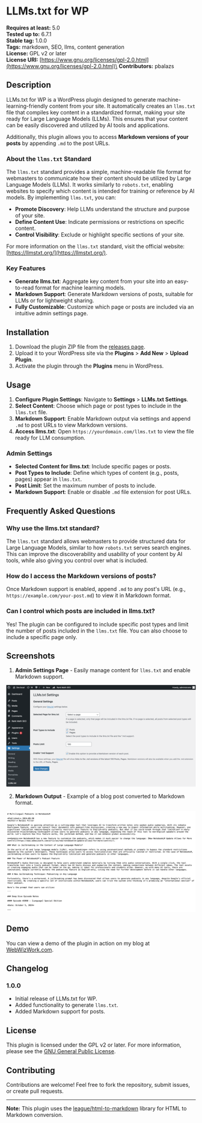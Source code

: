# LLMs.txt for WP

**Requires at least:** 5.0\
**Tested up to:** 6.7.1\
**Stable tag:** 1.0.0\
**Tags:** markdown, SEO, llms, content generation\
**License:** GPL v2 or later\
**License URI:** [https://www.gnu.org/licenses/gpl-2.0.html](https://www.gnu.org/licenses/gpl-2.0.html)\
**Contributors:** pbalazs

## Description

LLMs.txt for WP is a WordPress plugin designed to generate machine-learning-friendly content from your site. It automatically creates an `llms.txt` file that compiles key content in a standardized format, making your site ready for Large Language Models (LLMs). This ensures that your content can be easily discovered and utilized by AI tools and applications.

Additionally, this plugin allows you to access **Markdown versions of your posts** by appending `.md` to the post URLs.

### About the `llms.txt` Standard

The `llms.txt` standard provides a simple, machine-readable file format for webmasters to communicate how their content should be utilized by Large Language Models (LLMs). It works similarly to `robots.txt`, enabling websites to specify which content is intended for training or reference by AI models. By implementing `llms.txt`, you can:

- **Promote Discovery**: Help LLMs understand the structure and purpose of your site.
- **Define Content Use**: Indicate permissions or restrictions on specific content.
- **Control Visibility**: Exclude or highlight specific sections of your site.

For more information on the `llms.txt` standard, visit the official website: [https://llmstxt.org/](https://llmstxt.org/).

### Key Features

- **Generate llms.txt**: Aggregate key content from your site into an easy-to-read format for machine learning models.
- **Markdown Support**: Generate Markdown versions of posts, suitable for LLMs or for lightweight sharing.
- **Fully Customizable**: Customize which page or posts are included via an intuitive admin settings page.

## Installation

1. Download the plugin ZIP file from the [releases page](https://github.com/WP-Autoplugin/llms-txt-for-wp/releases).
2. Upload it to your WordPress site via the **Plugins** > **Add New** > **Upload Plugin**.
3. Activate the plugin through the **Plugins** menu in WordPress.

## Usage

1. **Configure Plugin Settings**: Navigate to **Settings** > **LLMs.txt Settings**.
2. **Select Content**: Choose which page or post types to include in the `llms.txt` file.
3. **Markdown Support**: Enable Markdown output via settings and append `.md` to post URLs to view Markdown versions.
4. **Access llms.txt**: Open `https://yourdomain.com/llms.txt` to view the file ready for LLM consumption.

### Admin Settings

- **Selected Content for llms.txt**: Include specific pages or posts.
- **Post Types to Include**: Define which types of content (e.g., posts, pages) appear in `llms.txt`.
- **Post Limit**: Set the maximum number of posts to include.
- **Markdown Support**: Enable or disable `.md` file extension for post URLs.

## Frequently Asked Questions

### Why use the llms.txt standard?

The `llms.txt` standard allows webmasters to provide structured data for Large Language Models, similar to how `robots.txt` serves search engines. This can improve the discoverability and usability of your content by AI tools, while also giving you control over what is included.

### How do I access the Markdown versions of posts?

Once Markdown support is enabled, append `.md` to any post's URL (e.g., `https://example.com/your-post.md`) to view it in Markdown format.

### Can I control which posts are included in llms.txt?

Yes! The plugin can be configured to include specific post types and limit the number of posts included in the `llms.txt` file. You can also choose to include a specific page only.

## Screenshots

1. **Admin Settings Page** - Easily manage content for `llms.txt` and enable Markdown support.

![Admin Settings Page](assets/screenshot-1.png)

2. **Markdown Output** - Example of a blog post converted to Markdown format.

![Markdown Output](assets/screenshot-2.png)

## Demo

You can view a demo of the plugin in action on my blog at [WebWizWork.com](https://www.webwizwork.com/llms.txt).

## Changelog

### 1.0.0

- Initial release of LLMs.txt for WP.
- Added functionality to generate `llms.txt`.
- Added Markdown support for posts.

## License

This plugin is licensed under the GPL v2 or later. For more information, please see the [GNU General Public License](https://www.gnu.org/licenses/gpl-2.0.html).

## Contributing

Contributions are welcome! Feel free to fork the repository, submit issues, or create pull requests.

---

**Note:** This plugin uses the [league/html-to-markdown](https://github.com/thephpleague/html-to-markdown) library for HTML to Markdown conversion.
